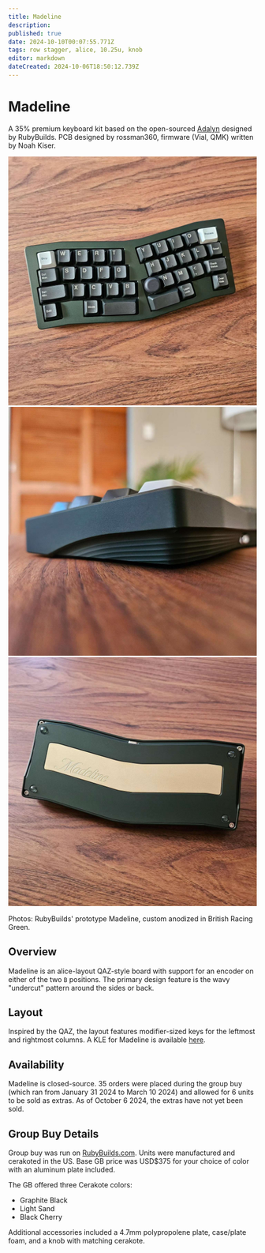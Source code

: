 ```yaml
---
title: Madeline
description: 
published: true
date: 2024-10-10T00:07:55.771Z
tags: row stagger, alice, 10.25u, knob
editor: markdown
dateCreated: 2024-10-06T18:50:12.739Z
---
```


# Madeline
A 35% premium keyboard kit based on the open-sourced [Adalyn](https://github.com/MarvFPV/Adalyn) designed by RubyBuilds. PCB designed by rossman360, firmware (Vial, QMK) written by Noah Kiser.

![madeline_top.jpg](/Boards/images/madeline_top.jpg)
![madeline_side.jpg](/Boards/images/madeline_side.jpg)
![madeline_bottom.jpg](/Boards/images/madeline_bottom.jpg)

Photos: RubyBuilds' prototype Madeline, custom anodized in British Racing Green.
## Overview
Madeline is an alice-layout QAZ-style board with support for an encoder on either of the two `B` positions. The primary design feature is the wavy "undercut" pattern around the sides or back.

## Layout

Inspired by the QAZ, the layout features modifier-sized keys for the leftmost and rightmost columns. A KLE for Madeline is available [here]().

## Availability
Madeline is closed-source. 35 orders were placed during the group buy (which ran from January 31 2024 to March 10 2024) and allowed for 6 units to be sold as extras. As of October 6 2024, the extras have not yet been sold.


## Group Buy Details
Group buy was run on [RubyBuilds.com](https://shop.rubybuilds.com/). Units were manufactured and cerakoted in the US. Base GB price was USD$375 for your choice of color with an aluminum plate included.

The GB offered three Cerakote colors: 
- Graphite Black
- Light Sand
- Black Cherry

Additional accessories included a 4.7mm polypropolene plate, case/plate foam, and a knob with matching cerakote.




